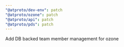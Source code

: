 ```yaml
---
"@atproto/dev-env": patch
"@atproto/ozone": patch
"@atproto/api": patch
"@atproto/pds": patch
---
```


Add DB backed team member management for ozone
